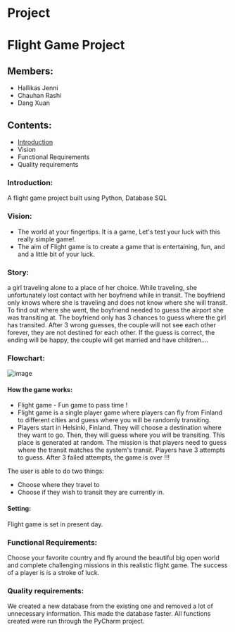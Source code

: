 # Project
# Flight Game Project
## Members:
- Hallikas Jenni
- Chauhan Rashi
- Dang Xuan
## Contents:
- [Introduction](https://github.com/XUANDANG1109/FLIGHT-GAME-PROJECT)
- Vision
- Functional Requirements
- Quality requirements

### Introduction:
A flight game project built using Python, Database SQL

### Vision:
- The world at your fingertips. It is a game, Let's test your luck with this really simple game!.
- The aim of Flight game is to create a game that is entertaining, fun, and and a little bit of your luck. 

### Story:
a girl traveling alone to a place of her choice. While traveling, she unfortunately lost contact with her boyfriend while in transit. The boyfriend only knows where she is traveling and does not know where she will transit. To find out where she went, the boyfriend needed to guess the airport she was transiting at. The boyfriend only has 3 chances to guess where the girl has transited. After 3 wrong guesses, the couple will not see each other forever, they are not destined for each other. If the guess is correct, the ending will be happy, the couple will get married and have children.... 



### Flowchart:
![image](https://user-images.githubusercontent.com/102602490/195088791-1e25afd9-b39d-40c0-ae7d-4d237ad57ec8.png)


#### How the game works:
- Flight game - Fun game to pass time !
- Flight game is a single player game where players can fly from Finland to different cities and guess where you will be randomly transiting.
- Players start in Helsinki, Finland. They will choose a destination where they want to go. Then, they will guess where you will be transiting. This place is generated at random. The mission is that players need to guess where the transit matches the system's transit. Players have 3 attempts to guess. After 3 failed attempts, the game is over !!!

The user is able to do two things:
- Choose where they travel to
- Choose if they wish to transit they are currently in.

#### Setting:
Flight game is set in present day.

### Functional Requirements:
Choose your favorite country and fly around the beautiful big open world and complete challenging missions in this realistic flight game. The success of a player is is a stroke of luck.

### Quality requirements:
We created a new database from the existing one and removed a lot of unnecessary information. This made the database faster. All functions created were run through the PyCharm project. 
